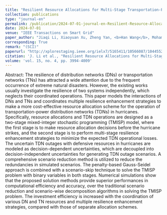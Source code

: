 ```yaml
---
title: "Resilient Resource Allocations for Multi-Stage Transportation-Power Distribution System Operations in Hurricanes"
collection: publications
type: "journal-en"
permalink: /publication/2024-07-01-journal-en-Resilient-Resource-Allocations-for-Multi-Stage-Transportation-Power-Distribution-System-Operations-in-Hurricanes
date: 2024-07-01
venue: "IEEE Transactions on Smart Grid"
paper_author: "Jiaqi Li, Xiaoyuan Xu, Zheng Yan, <b>Han Wang</b>, Mohammad Shahidehpour, Bangpeng Xie, Xiao Luo"
corresponding: True
remark: "(SCI)"
paperurl: "http://xplorestaging.ieee.org/ielx7/5165411/10566087/10445529.pdf?arnumber=10445529"
citation: 'J. Li et al., "Resilient Resource Allocations for Multi-Stage Transportation-Power Distribution System Operations in Hurricanes," in IEEE Transactions on Smart Grid, vol. 15, no. 4, pp. 3994-4009, July 2024.'
volume: 'vol. 15, no. 4, pp. 3994-4009'
---
```


Abstract:
The resilience of distribution networks (DNs) or transportation networks (TNs) has attracted a wide attention due to the frequent occurrence of extreme natural disasters. However, the existing works usually investigate the resilience of two systems independently, which neglects their coordinated operations. This paper models the interactions of DNs and TNs and coordinates multiple resilience enhancement strategies to make a more cost-effective resource allocation scheme for the operation of transportation-power distribution networks (TDNs) in hurricanes. Specifically, resource allocations and TDN operations are designed as a two-stage mixed-integer stochastic programming (TMISP) model, where the first stage is to make resource allocation decisions before the hurricane strikes, and the second stage is to perform multi-stage resilience enhancement strategies to minimize the expected TDN operational losses. The uncertain TDN outages with defensive resources in hurricanes are modeled as decision-dependent uncertainties, which are decoupled into decision-independent uncertainties for generating TDN outage scenarios. A comprehensive scenario reduction method is utilized to reduce the redundancies in simulated scenarios. The penalty-based Gauss-Seidel approach is combined with a scenario-skip technique to solve the TMISP problem with binary variables in both stages. Numerical simulations show that the proposed solution methods provide superior performances in computational efficiency and accuracy, over the traditional scenario reduction and scenario-wise decomposition algorithms in solving the TMISP problem. The investment efficiency is increased with the coordination of various DN and TN resources and multiple resilience enhancement strategies, compared with those of separate allocation schemes.
